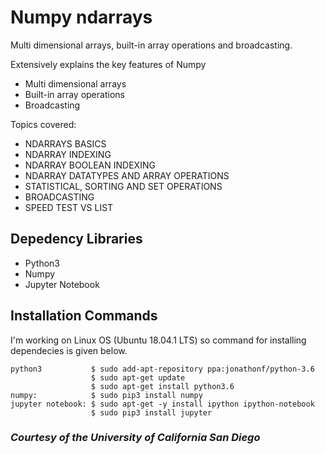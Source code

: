# Numpy ndarrays
Multi dimensional arrays, built-in array operations and broadcasting.

Extensively explains the key features of Numpy
* Multi dimensional arrays
* Built-in array operations
* Broadcasting

Topics covered: 
* NDARRAYS BASICS
* NDARRAY INDEXING
* NDARRAY BOOLEAN INDEXING
* NDARRAY DATATYPES AND ARRAY OPERATIONS
* STATISTICAL, SORTING AND SET OPERATIONS
* BROADCASTING
* SPEED TEST VS LIST

## Depedency Libraries
* Python3
* Numpy
* Jupyter Notebook

## Installation Commands
I'm working on Linux OS (Ubuntu 18.04.1 LTS) so command for installing dependecies is given below.

```
python3           $ sudo add-apt-repository ppa:jonathonf/python-3.6
                  $ sudo apt-get update
                  $ sudo apt-get install python3.6
numpy:            $ sudo pip3 install numpy
jupyter notebook: $ sudo apt-get -y install ipython ipython-notebook
                  $ sudo pip3 install jupyter
```

### *Courtesy of the University of California San Diego*
